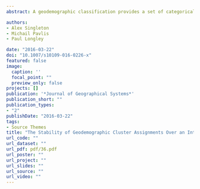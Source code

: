 ```yaml
---
abstract: A geodemographic classification provides a set of categorical summaries of the built and socio-economic characteristics of small geographic areas. Many classifications, including that developed in this paper, are created entirely from data extracted from a single decennial census of population. Such classifications are often criticised as becoming less useful over time because of the changing composition of small geographic areas. This paper presents a methodology for exploring the veracity of this assertion, by examining changes in UK census-based geodemographic indicators over time, as well as a substantive interpretation of the overall results. We present an innovative methodology that classifies both 2001 and 2011 census data inputs utilising a unified geography and set of attributes to create a classification that spans both census periods. Through this classification, we examine the temporal stability of the clusters and whether other secondary data sources and internal measures might usefully indicate local uncertainties in such a classification during an intercensal period.

authors:
- Alex Singleton
- Michail Pavlis
- Paul Longley

date: "2016-03-22"
doi: "10.1007/s10109-016-0226-x"
featured: false
image:
  caption: ''
  focal_point: ""
  preview_only: false
projects: []
publication: '*Journal of Geographical Systems*'
publication_short: ""
publication_types:
- "2"
publishDate: "2016-03-22"
tags:
- Source Themes
title: "The Stability of Geodemographic Cluster Assignments Over an Intercensal Period"
url_code: ""
url_dataset: ""
url_pdf: pdf/36.pdf
url_poster: ""
url_project: ""
url_slides: ""
url_source: ""
url_video: ""
---
```


